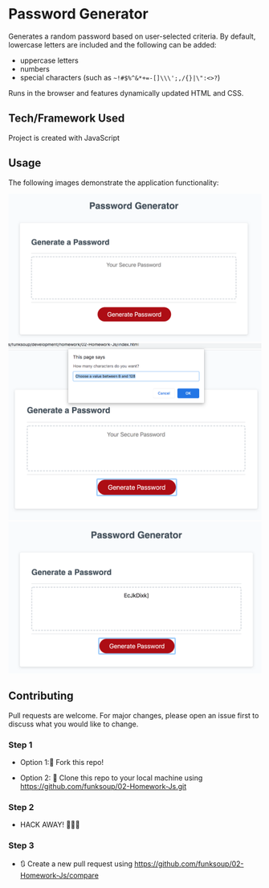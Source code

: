 # Password Generator

Generates a random password based on user-selected criteria. By default, lowercase letters are included and the following can be added:
* uppercase letters
* numbers
* special characters (such as `~!#$%^&*+=-[]\\\';,/{}|\":<>?`)

Runs in the browser and features dynamically updated HTML and CSS. 


## Tech/Framework Used

Project is created with JavaScript


## Usage

The following images demonstrate the application functionality:

![password generator demo 1](./Assets/passwordgen_1.png)
![password generator demo 2](./Assets/passwordgen_2.png)
![password generator demo 3](./Assets/passwordgen_3.png)


## Contributing

Pull requests are welcome. For major changes, please open an issue first to discuss what you would like to change.


### Step 1

* Option 1:🍴 Fork this repo!

* Option 2: 👯 Clone this repo to your local machine using https://github.com/funksoup/02-Homework-Js.git

### Step 2

* HACK AWAY! 🔨🔨🔨

### Step 3

* 🔃 Create a new pull request using https://github.com/funksoup/02-Homework-Js/compare 


